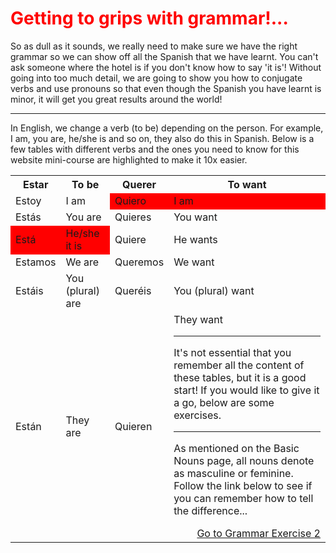 
<h1 style="color:red;"> Getting to grips with grammar!... </h1> 

<p> So as dull as it sounds, we really need to make sure we have the right grammar so we can show off all the Spanish that we have learnt. You can't ask someone where the hotel is if you don't know how to say 'it is'! Without going into too much detail, we are going to show you how to conjugate verbs and use pronouns so that even though the Spanish you have learnt is minor, it will get you great results around the world! <p> 
  
<hr> 
<p> In English, we change a verb (to be) depending on the person. For example, I am, you are, he/she is and so on, they also do this in Spanish. Below is a few tables with different verbs and the ones you need to know for this website mini-course are highlighted to make it 10x easier. </p>


<table> 
  <tr> 
    <th> Estar </th>
    <th> To be </th>
    <th> Querer </th>
    <th> To want </th>
   <tr> 
     <td> Estoy </th> 
     <td> I am </th> 
     <td bgcolor="#FF0000"> Quiero </th> 
     <td bgcolor="#FF0000"> I am </th> 
   <tr> 
     <td> Estás </th>
     <td> You are </th>
     <td> Quieres </th>
     <td> You want </th>
     
   <tr> 
     <td bgcolor="#FF0000"> Está </th>
     <td bgcolor="#FF0000"> He/she it is </th>
     <td> Quiere </th>
     <td> He wants </th>
   <tr> 
     <td> Estamos </th>
     <td> We are </th> 
      <td> Queremos </th>
     <td> We want </th>
   <tr> 
     <td> Estáis</th>
     <td> You (plural) are </th>
      <td> Queréis</th>
     <td> You (plural) want </th>
   <tr> 
     <td> Están </th>
     <td> They are </th>
     <td> Quieren </th>
     <td> They want </th>
 
 <hr> 
  
  <p> It's not essential that you remember all the content of these tables, but it is a good start! If you would like to give it a go, below are some exercises. </p>
  
<hr>
<p> As mentioned on the Basic Nouns page, all nouns denote as masculine or feminine. Follow the link below to see if you can remember how to tell the difference... </p>

 <p>
  <a style="float:right;" href="Grammar2.html" class="btn2"> Go to Grammar Exercise 2</a>
  </p> 
  <div style="clear:both;"> </div>
    
